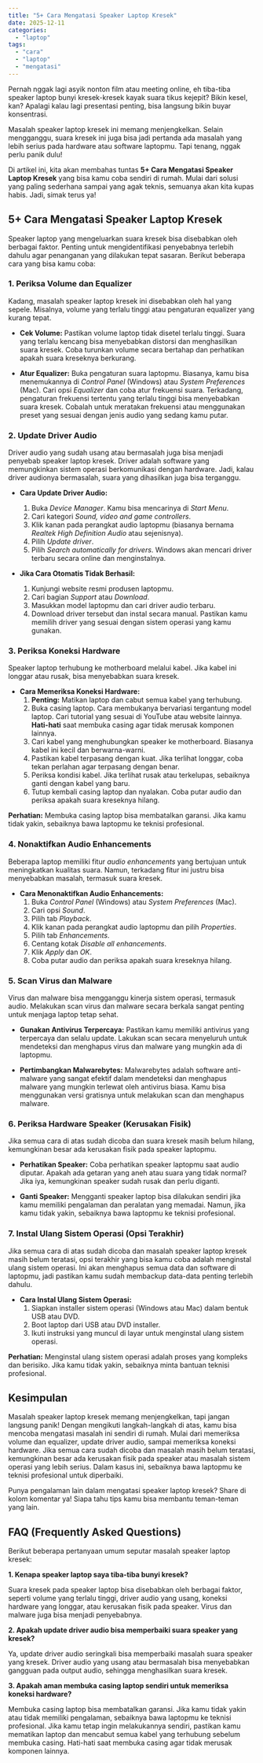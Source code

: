 ```yaml
---
title: "5+ Cara Mengatasi Speaker Laptop Kresek"
date: 2025-12-11
categories: 
  - "laptop"
tags: 
  - "cara"
  - "laptop"
  - "mengatasi"
---
```


Pernah nggak lagi asyik nonton film atau meeting online, eh tiba-tiba speaker laptop bunyi kresek-kresek kayak suara tikus kejepit? Bikin kesel, kan? Apalagi kalau lagi presentasi penting, bisa langsung bikin buyar konsentrasi.

Masalah speaker laptop kresek ini memang menjengkelkan. Selain mengganggu, suara kresek ini juga bisa jadi pertanda ada masalah yang lebih serius pada hardware atau software laptopmu. Tapi tenang, nggak perlu panik dulu!

Di artikel ini, kita akan membahas tuntas **5+ Cara Mengatasi Speaker Laptop Kresek** yang bisa kamu coba sendiri di rumah. Mulai dari solusi yang paling sederhana sampai yang agak teknis, semuanya akan kita kupas habis. Jadi, simak terus ya!

## 5+ Cara Mengatasi Speaker Laptop Kresek

Speaker laptop yang mengeluarkan suara kresek bisa disebabkan oleh berbagai faktor. Penting untuk mengidentifikasi penyebabnya terlebih dahulu agar penanganan yang dilakukan tepat sasaran. Berikut beberapa cara yang bisa kamu coba:

### 1\. Periksa Volume dan Equalizer

Kadang, masalah speaker laptop kresek ini disebabkan oleh hal yang sepele. Misalnya, volume yang terlalu tinggi atau pengaturan equalizer yang kurang tepat.

- **Cek Volume:** Pastikan volume laptop tidak disetel terlalu tinggi. Suara yang terlalu kencang bisa menyebabkan distorsi dan menghasilkan suara kresek. Coba turunkan volume secara bertahap dan perhatikan apakah suara kreseknya berkurang.
    
- **Atur Equalizer:** Buka pengaturan suara laptopmu. Biasanya, kamu bisa menemukannya di _Control Panel_ (Windows) atau _System Preferences_ (Mac). Cari opsi _Equalizer_ dan coba atur frekuensi suara. Terkadang, pengaturan frekuensi tertentu yang terlalu tinggi bisa menyebabkan suara kresek. Cobalah untuk meratakan frekuensi atau menggunakan preset yang sesuai dengan jenis audio yang sedang kamu putar.
    

### 2\. Update Driver Audio

Driver audio yang sudah usang atau bermasalah juga bisa menjadi penyebab speaker laptop kresek. Driver adalah software yang memungkinkan sistem operasi berkomunikasi dengan hardware. Jadi, kalau driver audionya bermasalah, suara yang dihasilkan juga bisa terganggu.

- **Cara Update Driver Audio:**
    
    1. Buka _Device Manager_. Kamu bisa mencarinya di _Start Menu_.
    2. Cari kategori _Sound, video and game controllers_.
    3. Klik kanan pada perangkat audio laptopmu (biasanya bernama _Realtek High Definition Audio_ atau sejenisnya).
    4. Pilih _Update driver_.
    5. Pilih _Search automatically for drivers_. Windows akan mencari driver terbaru secara online dan menginstalnya.
- **Jika Cara Otomatis Tidak Berhasil:**
    
    1. Kunjungi website resmi produsen laptopmu.
    2. Cari bagian _Support_ atau _Download_.
    3. Masukkan model laptopmu dan cari driver audio terbaru.
    4. Download driver tersebut dan instal secara manual. Pastikan kamu memilih driver yang sesuai dengan sistem operasi yang kamu gunakan.

### 3\. Periksa Koneksi Hardware

Speaker laptop terhubung ke motherboard melalui kabel. Jika kabel ini longgar atau rusak, bisa menyebabkan suara kresek.

- **Cara Memeriksa Koneksi Hardware:**
    1. **Penting:** Matikan laptop dan cabut semua kabel yang terhubung.
    2. Buka casing laptop. Cara membukanya bervariasi tergantung model laptop. Cari tutorial yang sesuai di YouTube atau website lainnya. **Hati-hati** saat membuka casing agar tidak merusak komponen lainnya.
    3. Cari kabel yang menghubungkan speaker ke motherboard. Biasanya kabel ini kecil dan berwarna-warni.
    4. Pastikan kabel terpasang dengan kuat. Jika terlihat longgar, coba tekan perlahan agar terpasang dengan benar.
    5. Periksa kondisi kabel. Jika terlihat rusak atau terkelupas, sebaiknya ganti dengan kabel yang baru.
    6. Tutup kembali casing laptop dan nyalakan. Coba putar audio dan periksa apakah suara kreseknya hilang.

**Perhatian:** Membuka casing laptop bisa membatalkan garansi. Jika kamu tidak yakin, sebaiknya bawa laptopmu ke teknisi profesional.

### 4\. Nonaktifkan Audio Enhancements

Beberapa laptop memiliki fitur _audio enhancements_ yang bertujuan untuk meningkatkan kualitas suara. Namun, terkadang fitur ini justru bisa menyebabkan masalah, termasuk suara kresek.

- **Cara Menonaktifkan Audio Enhancements:**
    1. Buka _Control Panel_ (Windows) atau _System Preferences_ (Mac).
    2. Cari opsi _Sound_.
    3. Pilih tab _Playback_.
    4. Klik kanan pada perangkat audio laptopmu dan pilih _Properties_.
    5. Pilih tab _Enhancements_.
    6. Centang kotak _Disable all enhancements_.
    7. Klik _Apply_ dan _OK_.
    8. Coba putar audio dan periksa apakah suara kreseknya hilang.

### 5\. Scan Virus dan Malware

Virus dan malware bisa mengganggu kinerja sistem operasi, termasuk audio. Melakukan scan virus dan malware secara berkala sangat penting untuk menjaga laptop tetap sehat.

- **Gunakan Antivirus Terpercaya:** Pastikan kamu memiliki antivirus yang terpercaya dan selalu update. Lakukan scan secara menyeluruh untuk mendeteksi dan menghapus virus dan malware yang mungkin ada di laptopmu.
    
- **Pertimbangkan Malwarebytes:** Malwarebytes adalah software anti-malware yang sangat efektif dalam mendeteksi dan menghapus malware yang mungkin terlewat oleh antivirus biasa. Kamu bisa menggunakan versi gratisnya untuk melakukan scan dan menghapus malware.
    

### 6\. Periksa Hardware Speaker (Kerusakan Fisik)

Jika semua cara di atas sudah dicoba dan suara kresek masih belum hilang, kemungkinan besar ada kerusakan fisik pada speaker laptopmu.

- **Perhatikan Speaker:** Coba perhatikan speaker laptopmu saat audio diputar. Apakah ada getaran yang aneh atau suara yang tidak normal? Jika iya, kemungkinan speaker sudah rusak dan perlu diganti.
    
- **Ganti Speaker:** Mengganti speaker laptop bisa dilakukan sendiri jika kamu memiliki pengalaman dan peralatan yang memadai. Namun, jika kamu tidak yakin, sebaiknya bawa laptopmu ke teknisi profesional.
    

### 7\. Instal Ulang Sistem Operasi (Opsi Terakhir)

Jika semua cara di atas sudah dicoba dan masalah speaker laptop kresek masih belum teratasi, opsi terakhir yang bisa kamu coba adalah menginstal ulang sistem operasi. Ini akan menghapus semua data dan software di laptopmu, jadi pastikan kamu sudah membackup data-data penting terlebih dahulu.

- **Cara Instal Ulang Sistem Operasi:**
    1. Siapkan installer sistem operasi (Windows atau Mac) dalam bentuk USB atau DVD.
    2. Boot laptop dari USB atau DVD installer.
    3. Ikuti instruksi yang muncul di layar untuk menginstal ulang sistem operasi.

**Perhatian:** Menginstal ulang sistem operasi adalah proses yang kompleks dan berisiko. Jika kamu tidak yakin, sebaiknya minta bantuan teknisi profesional.

## Kesimpulan

Masalah speaker laptop kresek memang menjengkelkan, tapi jangan langsung panik! Dengan mengikuti langkah-langkah di atas, kamu bisa mencoba mengatasi masalah ini sendiri di rumah. Mulai dari memeriksa volume dan equalizer, update driver audio, sampai memeriksa koneksi hardware. Jika semua cara sudah dicoba dan masalah masih belum teratasi, kemungkinan besar ada kerusakan fisik pada speaker atau masalah sistem operasi yang lebih serius. Dalam kasus ini, sebaiknya bawa laptopmu ke teknisi profesional untuk diperbaiki.

Punya pengalaman lain dalam mengatasi speaker laptop kresek? Share di kolom komentar ya! Siapa tahu tips kamu bisa membantu teman-teman yang lain.

## FAQ (Frequently Asked Questions)

Berikut beberapa pertanyaan umum seputar masalah speaker laptop kresek:

**1\. Kenapa speaker laptop saya tiba-tiba bunyi kresek?**

Suara kresek pada speaker laptop bisa disebabkan oleh berbagai faktor, seperti volume yang terlalu tinggi, driver audio yang usang, koneksi hardware yang longgar, atau kerusakan fisik pada speaker. Virus dan malware juga bisa menjadi penyebabnya.

**2\. Apakah update driver audio bisa memperbaiki suara speaker yang kresek?**

Ya, update driver audio seringkali bisa memperbaiki masalah suara speaker yang kresek. Driver audio yang usang atau bermasalah bisa menyebabkan gangguan pada output audio, sehingga menghasilkan suara kresek.

**3\. Apakah aman membuka casing laptop sendiri untuk memeriksa koneksi hardware?**

Membuka casing laptop bisa membatalkan garansi. Jika kamu tidak yakin atau tidak memiliki pengalaman, sebaiknya bawa laptopmu ke teknisi profesional. Jika kamu tetap ingin melakukannya sendiri, pastikan kamu mematikan laptop dan mencabut semua kabel yang terhubung sebelum membuka casing. Hati-hati saat membuka casing agar tidak merusak komponen lainnya.

